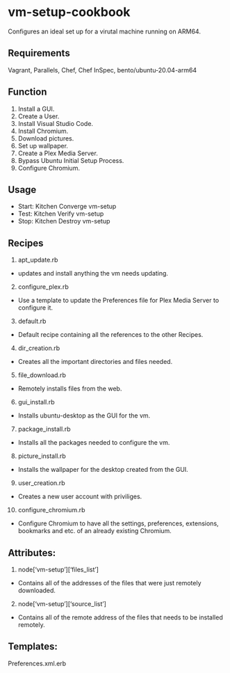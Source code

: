 # vm-setup-cookbook
Configures an ideal set up for a virutal machine running on ARM64. 

## Requirements
Vagrant, Parallels, Chef, Chef InSpec, bento/ubuntu-20.04-arm64

## Function
1. Install a GUI.
2. Create a User.
3. Install Visual Studio Code.
4. Install Chromium.
5. Download pictures.
6. Set up wallpaper.
7. Create a Plex Media Server.
8. Bypass Ubuntu Initial Setup Process.
9. Configure Chromium.

## Usage 
- Start: Kitchen Converge vm-setup
- Test: Kitchen Verify vm-setup
- Stop: Kitchen Destroy vm-setup

## Recipes
1. apt_update.rb
  - updates and install anything the vm needs updating. 

2. configure_plex.rb
  - Use a template to update the Preferences file for Plex Media Server to configure it.

3. default.rb
  - Default recipe containing all the references to the other Recipes.

4. dir_creation.rb
  - Creates all the important directories and files needed.

5. file_download.rb
  - Remotely installs files from the web.

6. gui_install.rb
  - Installs ubuntu-desktop as the GUI for the vm. 

7. package_install.rb
  - Installs all the packages needed to configure the vm. 

8. picture_install.rb
  - Installs the wallpaper for the desktop created from the GUI.

9. user_creation.rb
  - Creates a new user account with priviliges. 

10. configure_chromium.rb
  - Configure Chromium to have all the settings, preferences, extensions, bookmarks and etc. of an already existing Chromium.

## Attributes:
1. node[‘vm-setup’][‘files_list’]
  - Contains all of the addresses of the files that were just remotely downloaded. 
2. node[‘vm-setup’][‘source_list’]
  - Contains all of the remote address of the files that needs to be installed remotely.

## Templates:
Preferences.xml.erb